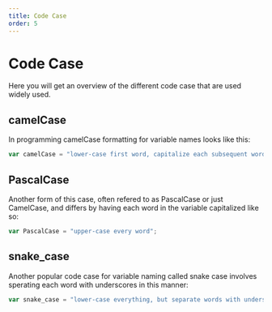 ```yaml
---
title: Code Case
order: 5
---
```

# Code Case

Here you will get an overview of the different code case that are used widely used.

## camelCase

In programming camelCase formatting for variable names looks like this:

```javascript
var camelCase = "lower-case first word, capitalize each subsequent word";
```

## PascalCase

Another form of this case, often refered to as PascalCase or just CamelCase, and differs by having each word in the variable capitalized like so:

```javascript
var PascalCase = "upper-case every word";
```

## snake_case

Another popular code case for variable naming called snake case involves sperating each word with underscores in this manner:

```javascript
var snake_case = "lower-case everything, but separate words with underscores";
```
